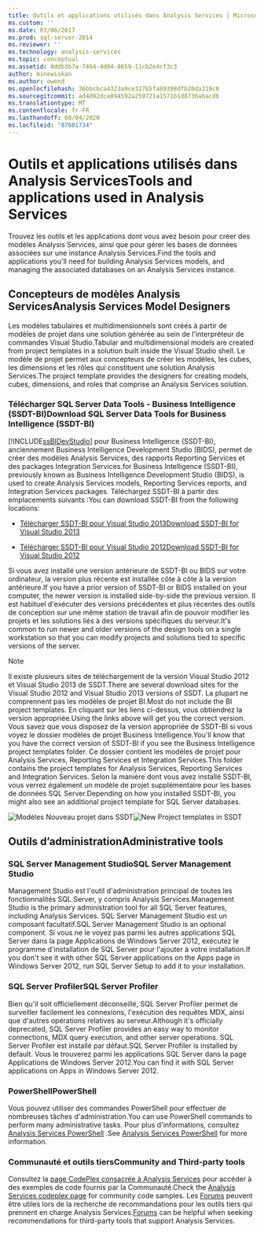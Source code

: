 ```yaml
---
title: Outils et applications utilisés dans Analysis Services | Microsoft Docs
ms.custom: ''
ms.date: 03/06/2017
ms.prod: sql-server-2014
ms.reviewer: ''
ms.technology: analysis-services
ms.topic: conceptual
ms.assetid: 0ddb3b7a-7464-4d04-8659-11cb2e4cf3c3
author: minewiskan
ms.author: owend
ms.openlocfilehash: 36bbcbca4323a9ce327b5fa89398dfb20da319c0
ms.sourcegitcommit: ad4d92dce894592a259721a1571b1d8736abacdb
ms.translationtype: MT
ms.contentlocale: fr-FR
ms.lasthandoff: 08/04/2020
ms.locfileid: "87601734"
---
```

# <a name="tools-and-applications-used-in-analysis-services"></a><span data-ttu-id="31b31-102">Outils et applications utilisés dans Analysis Services</span><span class="sxs-lookup"><span data-stu-id="31b31-102">Tools and applications used in Analysis Services</span></span>
  <span data-ttu-id="31b31-103">Trouvez les outils et les applications dont vous avez besoin pour créer des modèles Analysis Services, ainsi que pour gérer les bases de données associées sur une instance Analysis Services.</span><span class="sxs-lookup"><span data-stu-id="31b31-103">Find the tools and applications you'll need for building Analysis Services models, and managing the associated databases on an Analysis Services instance.</span></span>

## <a name="analysis-services-model-designers"></a><span data-ttu-id="31b31-104">Concepteurs de modèles Analysis Services</span><span class="sxs-lookup"><span data-stu-id="31b31-104">Analysis Services Model Designers</span></span>
 <span data-ttu-id="31b31-105">Les modèles tabulaires et multidimensionnels sont créés à partir de modèles de projet dans une solution générée au sein de l'interpréteur de commandes Visual Studio.</span><span class="sxs-lookup"><span data-stu-id="31b31-105">Tabular and multidimensional models are created from project templates in a solution built inside the Visual Studio shell.</span></span> <span data-ttu-id="31b31-106">Le modèle de projet permet aux concepteurs de créer les modèles, les cubes, les dimensions et les rôles qui constituent une solution Analysis Services.</span><span class="sxs-lookup"><span data-stu-id="31b31-106">The project template provides the designers for creating models, cubes, dimensions, and roles that comprise an Analysis Services solution.</span></span>

### <a name="download-sql-server-data-tools-for-business-intelligence-ssdt-bi"></a><span data-ttu-id="31b31-107">Télécharger SQL Server Data Tools - Business Intelligence (SSDT-BI)</span><span class="sxs-lookup"><span data-stu-id="31b31-107">Download SQL Server Data Tools for Business Intelligence (SSDT-BI)</span></span>
 [!INCLUDE[ssBIDevStudio](../includes/ssbidevstudio-md.md)] <span data-ttu-id="31b31-108">pour Business Intelligence (SSDT-BI), anciennement Business Intelligence Development Studio (BIDS), permet de créer des modèles Analysis Services, des rapports Reporting Services et des packages Integration Services.</span><span class="sxs-lookup"><span data-stu-id="31b31-108">for Business Intelligence (SSDT-BI), previously known as Business Intelligence Development Studio (BIDS), is used to create Analysis Services models, Reporting Services reports, and Integration Services packages.</span></span> <span data-ttu-id="31b31-109">Téléchargez SSDT-BI à partir des emplacements suivants :</span><span class="sxs-lookup"><span data-stu-id="31b31-109">You can download SSDT-BI from the following locations:</span></span>

-   [<span data-ttu-id="31b31-110">Télécharger SSDT-BI pour Visual Studio 2013</span><span class="sxs-lookup"><span data-stu-id="31b31-110">Download SSDT-BI for Visual Studio 2013</span></span>](https://go.microsoft.com/fwlink/p/?LinkId=396526)

-   [<span data-ttu-id="31b31-111">Télécharger SSDT-BI pour Visual Studio 2012</span><span class="sxs-lookup"><span data-stu-id="31b31-111">Download SSDT-BI for Visual Studio 2012</span></span>](https://go.microsoft.com/fwlink/p/?LinkID=273673)

 <span data-ttu-id="31b31-112">Si vous avez installé une version antérieure de SSDT-BI ou BIDS sur votre ordinateur, la version plus récente est installée côte à côte à la version antérieure.</span><span class="sxs-lookup"><span data-stu-id="31b31-112">If you have a prior version of SSDT-BI or BIDS installed on your computer, the newer version is installed side-by-side the previous version.</span></span> <span data-ttu-id="31b31-113">Il est habituel d'exécuter des versions précédentes et plus récentes des outils de conception sur une même station de travail afin de pouvoir modifier les projets et les solutions liés à des versions spécifiques du serveur.</span><span class="sxs-lookup"><span data-stu-id="31b31-113">It's common to run newer and older versions of the design tools on a single workstation so that you can modify projects and solutions tied to specific versions of the server.</span></span>

> [!NOTE]
>  <span data-ttu-id="31b31-114">Il existe plusieurs sites de téléchargement de la version Visual Studio 2012 et Visual Studio 2013 de SSDT.</span><span class="sxs-lookup"><span data-stu-id="31b31-114">There are several download sites for the Visual Studio 2012 and Visual Studio 2013 versions of SSDT.</span></span> <span data-ttu-id="31b31-115">La plupart ne comprennent pas les modèles de projet BI.</span><span class="sxs-lookup"><span data-stu-id="31b31-115">Most do not include the BI project templates.</span></span> <span data-ttu-id="31b31-116">En cliquant sur les liens ci-dessus, vous obtiendrez la version appropriée.</span><span class="sxs-lookup"><span data-stu-id="31b31-116">Using the links above will get you the correct version.</span></span> <span data-ttu-id="31b31-117">Vous savez que vous disposez de la version appropriée de SSDT-BI si vous voyez le dossier modèles de projet Business Intelligence.</span><span class="sxs-lookup"><span data-stu-id="31b31-117">You'll know that you have the correct version of SSDT-BI if you see the Business Intelligence project templates folder.</span></span> <span data-ttu-id="31b31-118">Ce dossier contient les modèles de projet pour Analysis Services, Reporting Services et Integration Services.</span><span class="sxs-lookup"><span data-stu-id="31b31-118">This folder contains the project templates for Analysis Services, Reporting Services and Integration Services.</span></span> <span data-ttu-id="31b31-119">Selon la manière dont vous avez installé SSDT-BI, vous verrez également un modèle de projet supplémentaire pour les bases de données SQL Server.</span><span class="sxs-lookup"><span data-stu-id="31b31-119">Depending on how you installed SSDT-BI, you might also see an additional project template for SQL Server databases.</span></span>

 <span data-ttu-id="31b31-120">![Modèles Nouveau projet dans SSDT](media/ssdt-biprojects.png "Modèles Nouveau projet dans SSDT")</span><span class="sxs-lookup"><span data-stu-id="31b31-120">![New Project templates in SSDT](media/ssdt-biprojects.png "New Project templates in SSDT")</span></span>

## <a name="administrative-tools"></a><span data-ttu-id="31b31-121">Outils d’administration</span><span class="sxs-lookup"><span data-stu-id="31b31-121">Administrative tools</span></span>

### <a name="sql-server-management-studio"></a><span data-ttu-id="31b31-122">SQL Server Management Studio</span><span class="sxs-lookup"><span data-stu-id="31b31-122">SQL Server Management Studio</span></span>
 <span data-ttu-id="31b31-123">Management Studio est l'outil d'administration principal de toutes les fonctionnalités SQL Server, y compris Analysis Services.</span><span class="sxs-lookup"><span data-stu-id="31b31-123">Management Studio is the primary administration tool for all SQL Server features, including Analysis Services.</span></span> <span data-ttu-id="31b31-124">SQL Server Management Studio est un composant facultatif.</span><span class="sxs-lookup"><span data-stu-id="31b31-124">SQL Server Management Studio is an optional component.</span></span> <span data-ttu-id="31b31-125">Si vous ne le voyez pas parmi les autres applications SQL Server dans la page Applications de Windows Server 2012, exécutez le programme d'installation de SQL Server pour l'ajouter à votre installation.</span><span class="sxs-lookup"><span data-stu-id="31b31-125">If you don't see it with other SQL Server applications on the Apps page in Windows Server 2012, run SQL Server Setup to add it to your installation.</span></span>

### <a name="sql-server-profiler"></a><span data-ttu-id="31b31-126">SQL Server Profiler</span><span class="sxs-lookup"><span data-stu-id="31b31-126">SQL Server Profiler</span></span>
 <span data-ttu-id="31b31-127">Bien qu'il soit officiellement déconseillé, SQL Server Profiler permet de surveiller facilement les connexions, l'exécution des requêtes MDX, ainsi que d'autres opérations relatives au serveur.</span><span class="sxs-lookup"><span data-stu-id="31b31-127">Although it's officially deprecated, SQL Server Profiler provides an easy way to monitor connections, MDX query execution, and other server operations.</span></span> <span data-ttu-id="31b31-128">SQL Server Profiler est installé par défaut.</span><span class="sxs-lookup"><span data-stu-id="31b31-128">SQL Server Profiler is installed by default.</span></span> <span data-ttu-id="31b31-129">Vous le trouverez parmi les applications SQL Server dans la page Applications de Windows Server 2012.</span><span class="sxs-lookup"><span data-stu-id="31b31-129">You can find it with SQL Server applications on Apps in Windows Server 2012.</span></span>

### <a name="powershell"></a><span data-ttu-id="31b31-130">PowerShell</span><span class="sxs-lookup"><span data-stu-id="31b31-130">PowerShell</span></span>
 <span data-ttu-id="31b31-131">Vous pouvez utiliser des commandes PowerShell pour effectuer de nombreuses tâches d'administration.</span><span class="sxs-lookup"><span data-stu-id="31b31-131">You can use PowerShell commands to perform many administrative tasks.</span></span> <span data-ttu-id="31b31-132">Pour plus d'informations, consultez [Analysis Services PowerShell](analysis-services-powershell.md) .</span><span class="sxs-lookup"><span data-stu-id="31b31-132">See [Analysis Services PowerShell](analysis-services-powershell.md) for more information.</span></span>

### <a name="community-and-third-party-tools"></a><span data-ttu-id="31b31-133">Communauté et outils tiers</span><span class="sxs-lookup"><span data-stu-id="31b31-133">Community and Third-party tools</span></span>
 <span data-ttu-id="31b31-134">Consultez la [page CodePlex consacrée à Analysis Services](https://sqlsrvanalysissrvcs.codeplex.com/) pour accéder à des exemples de code fournis par la Communauté.</span><span class="sxs-lookup"><span data-stu-id="31b31-134">Check the [Analysis Services codeplex page](https://sqlsrvanalysissrvcs.codeplex.com/) for community code samples.</span></span> <span data-ttu-id="31b31-135">Les [Forums](https://social.msdn.microsoft.com/Forums/sqlserver/home?forum=sqlanalysisservices) peuvent être utiles lors de la recherche de recommandations pour les outils tiers qui prennent en charge Analysis Services.</span><span class="sxs-lookup"><span data-stu-id="31b31-135">[Forums](https://social.msdn.microsoft.com/Forums/sqlserver/home?forum=sqlanalysisservices) can be helpful when seeking recommendations for third-party tools that support Analysis Services.</span></span>
